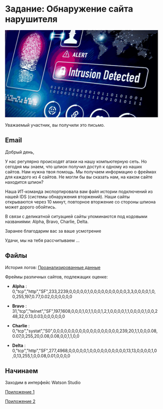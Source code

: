 # Задание: Обнаружение сайта нарушителя

![intrusion](images/intrusion.png)

Уважаемый участник, вы получили это письмо.

## Email

Добрый день,

У нас регулярно происходят атаки на нашу компьютерную сеть. Но сегодня мы знаем, что шпион получил доступ к одному из наших сайтов. Нам нужна твоя помощь. Мы получаем информацию о фреймах для каждого из 4 сайтов. Не могли бы вы сказать нам, на каком сайте находится шпион?

Наша ИТ-команда экспортировала вам файл истории подключений из нашей IDS (системы обнаружения вторжений). Наши сайты открываются через 10 минут, повторное вторжение со стороны шпиона может дорого обойтись.

В связи с деликатной ситуацией сайты упоминаются под кодовыми названиями: Alpha, Bravo, Charlie, Delta.

Заранее благодарим вас за ваше усмотрение

Удачи, мы на тебя рассчитываем ...

## Файлы

История логов: [Проанализированные данные](data/Train_data.csv)

Фреймы различных сайтов, подлежащих оценке:

- **Alpha** : 0,"tcp","http","SF",233,2239,0,0,0,0,0,1,0,0,0,0,0,0,0,0,0,0,3,3,0,0,0,0,1,0,0,255,197,0.77,0.02,0,0,0,0,0,0

- **Bravo** : 31,"tcp","telnet","SF",197,1608,0,0,0,1,0,1,1,0,0,1,2,1,0,0,0,0,1,1,0,0,0,0,1,0,0,248,32,0.13,0.03,0,0,0,0,0,0

- **Charlie** : 0,"tcp","systat","S0",0,0,0,0,0,0,0,0,0,0,0,0,0,0,0,0,0,0,239,20,1,1,0,0,0.08,0.07,0,255,20,0.08,0.08,0,0,1,1,0,0

- **Delta** : 0,"tcp","http","SF",277,4968,0,0,0,0,0,1,0,0,0,0,0,0,0,0,0,0,13,13,0,0,0,0,1,0,0,13,255,1,0,0.08,0.01,0,0,0,0

## Начинаем

Заходим в интерфейс Watson Studio

[Приложение 1](./indice1.md)

[Приложение 2](./indice2.md)
